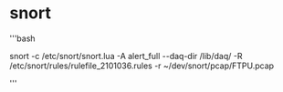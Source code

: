 # snort

'''bash

snort -c /etc/snort/snort.lua -A alert_full --daq-dir /lib/daq/ -R /etc/snort/rules/rulefile_2101036.rules -r ~/dev/snort/pcap/FTPU.pcap

'''
